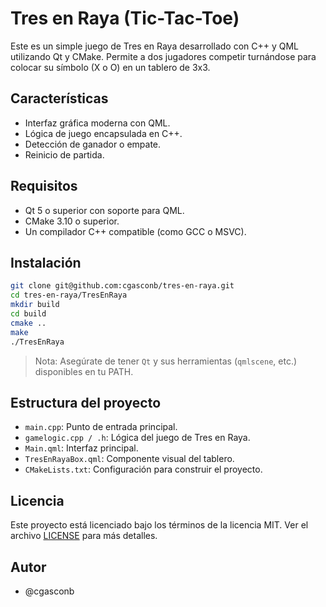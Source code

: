 # Tres en Raya (Tic-Tac-Toe)

Este es un simple juego de Tres en Raya desarrollado con C++ y QML utilizando Qt y CMake. Permite a dos jugadores competir turnándose para colocar su símbolo (X o O) en un tablero de 3x3.

## Características

- Interfaz gráfica moderna con QML.
- Lógica de juego encapsulada en C++.
- Detección de ganador o empate.
- Reinicio de partida.

## Requisitos

- Qt 5 o superior con soporte para QML.
- CMake 3.10 o superior.
- Un compilador C++ compatible (como GCC o MSVC).

## Instalación

```bash
git clone git@github.com:cgasconb/tres-en-raya.git
cd tres-en-raya/TresEnRaya
mkdir build
cd build
cmake ..
make
./TresEnRaya
```

> Nota: Asegúrate de tener `Qt` y sus herramientas (`qmlscene`, etc.) disponibles en tu PATH.

## Estructura del proyecto

- `main.cpp`: Punto de entrada principal.
- `gamelogic.cpp / .h`: Lógica del juego de Tres en Raya.
- `Main.qml`: Interfaz principal.
- `TresEnRayaBox.qml`: Componente visual del tablero.
- `CMakeLists.txt`: Configuración para construir el proyecto.

## Licencia

Este proyecto está licenciado bajo los términos de la licencia MIT. Ver el archivo [LICENSE](LICENSE) para más detalles.

## Autor

- @cgasconb
